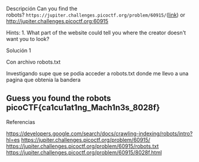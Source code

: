 Descripción
Can you find the robots? `https://jupiter.challenges.picoctf.org/problem/60915/`([link](https://jupiter.challenges.picoctf.org/problem/60915/)) or http://jupiter.challenges.picoctf.org:60915


Hints:
1.⁠ What part of the website could tell you where the creator doesn't want you to look?



Solución 1

Con archivo robots.txt

Investigando supe que se podia acceder a robots.txt donde me llevo a una pagina que obtenia la bandera

Guess you found the robots  
picoCTF{ca1cu1at1ng_Mach1n3s_8028f}
-------------

Referencias

https://developers.google.com/search/docs/crawling-indexing/robots/intro?hl=es
https://jupiter.challenges.picoctf.org/problem/60915/
https://jupiter.challenges.picoctf.org/problem/60915/robots.txt
https://jupiter.challenges.picoctf.org/problem/60915/8028f.html